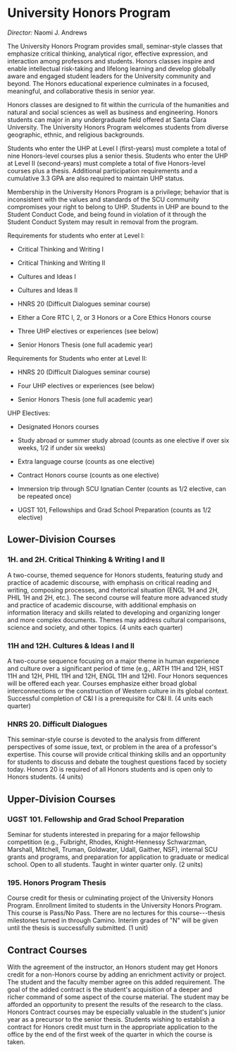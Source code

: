 University Honors Program
=========================

*Director:* Naomi J. Andrews

The University Honors Program provides small, seminar-style classes that emphasize critical thinking, analytical rigor, effective expression, and interaction among professors and students. Honors classes inspire and enable intellectual risk-taking and lifelong learning and develop globally aware and engaged student leaders for the University community and beyond. The Honors educational experience culminates in a focused, meaningful, and collaborative thesis in senior year.

Honors classes are designed to fit within the curricula of the humanities and natural and social sciences as well as business and engineering. Honors students can major in any undergraduate field offered at Santa Clara University. The University Honors Program welcomes students from diverse geographic, ethnic, and religious backgrounds.

Students who enter the UHP at Level I (first-years) must complete a total of nine Honors-level courses plus a senior thesis. Students who enter the UHP at Level II (second-years) must complete a total of five Honors-level courses plus a thesis. Additional participation requirements and a cumulative 3.3 GPA are also required to maintain UHP status.

Membership in the University Honors Program is a privilege; behavior that is inconsistent with the values and standards of the SCU community compromises your right to belong to UHP. Students in UHP are bound to the Student Conduct Code, and being found in violation of it through the Student Conduct System may result in removal from the program.

Requirements for students who enter at Level I:

-   Critical Thinking and Writing I

-   Critical Thinking and Writing II

-   Cultures and Ideas I

-   Cultures and Ideas II

-   HNRS 20 (Difficult Dialogues seminar course)

-   Either a Core RTC I, 2, or 3 Honors or a Core Ethics Honors course

-   Three UHP electives or experiences (see below)

-   Senior Honors Thesis (one full academic year)

Requirements for Students who enter at Level II:

-   HNRS 20 (Difficult Dialogues seminar course)

-   Four UHP electives or experiences (see below)

-   Senior Honors Thesis (one full academic year)

UHP Electives:

-   Designated Honors courses

-   Study abroad or summer study abroad (counts as one elective if over six weeks, 1/2 if under six weeks)

-   Extra language course (counts as one elective)

-   Contract Honors course (counts as one elective)

-   Immersion trip through SCU Ignatian Center (counts as 1/2 elective, can be repeated once)

-   UGST 101, Fellowships and Grad School Preparation (counts as 1/2 elective)

Lower-Division Courses
----------------------

### 1H. and 2H. Critical Thinking & Writing I and II

A two-course, themed sequence for Honors students, featuring study and practice of academic discourse, with emphasis on critical reading and writing, composing processes, and rhetorical situation (ENGL 1H and 2H, PHIL 1H and 2H, etc.). The second course will feature more advanced study and practice of academic discourse, with additional emphasis on information literacy and skills related to developing and organizing longer and more complex documents. Themes may address cultural comparisons, science and society, and other topics. (4 units each quarter)

### 11H and 12H. Cultures & Ideas I and II

A two-course sequence focusing on a major theme in human experience and culture over a significant period of time (e.g., ARTH 11H and 12H, HIST 11H and 12H, PHIL 11H and 12H, ENGL 11H and 12H). Four Honors sequences will be offered each year. Courses emphasize either broad global interconnections or the construction of Western culture in its global context. Successful completion of C&I I is a prerequisite for C&I II. (4 units each quarter)

### HNRS 20. Difficult Dialogues

This seminar-style course is devoted to the analysis from different perspectives of some issue, text, or problem in the area of a professor's expertise. This course will provide critical thinking skills and an opportunity for students to discuss and debate the toughest questions faced by society today. Honors 20 is required of all Honors students and is open only to Honors students. (4 units)

Upper-Division Courses
----------------------

### UGST 101. Fellowship and Grad School Preparation

Seminar for students interested in preparing for a major fellowship competition (e.g., Fulbright, Rhodes, Knight-Hennessy Schwarzman, Marshall, Mitchell, Truman, Goldwater, Udall, Gaither, NSF), internal SCU grants and programs, and preparation for application to graduate or medical school. Open to all students. Taught in winter quarter only. (2 units)

### 195. Honors Program Thesis

Course credit for thesis or culminating project of the University Honors Program. Enrollment limited to students in the University Honors Program. This course is Pass/No Pass. There are no lectures for this course---thesis milestones turned in through Camino. Interim grades of "N" will be given until the thesis is successfully submitted. (1 unit)

Contract Courses
----------------

With the agreement of the instructor, an Honors student may get Honors credit for a non-Honors course by adding an enrichment activity or project. The student and the faculty member agree on this added requirement. The goal of the added contract is the student's acquisition of a deeper and richer command of some aspect of the course material. The student may be afforded an opportunity to present the results of the research to the class. Honors Contract courses may be especially valuable in the student's junior year as a precursor to the senior thesis. Students wishing to establish a contract for Honors credit must turn in the appropriate application to the office by the end of the first week of the quarter in which the course is taken.
